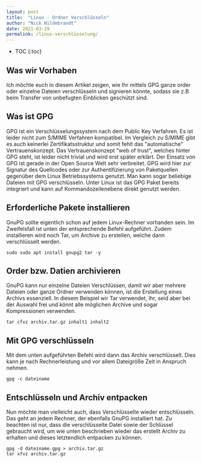 ```yaml
---
layout: post
title:  "Linux - Ordner Verschlüsseln"
author: "Nick Hildebrandt"
date: 2021-03-29
permalink: /linux-verschlüsselung/
---
```


* TOC
{:toc}

## Was wir Vorhaben

Ich möchte euch in diesem Artikel zeigen, wie Ihr mittels GPG ganze order oder einzelne Dateien verschlüsseln und signieren könnte, 
sodass sie z.B beim Transfer von unbefugten Einblicken geschützt sind.

## Was ist GPG

GPG ist ein Verschlüsselungssystem nach dem Public Key Verfahren. Es ist leider nicht zum S/MIME Verfahren kompatibel.
Im Vergleich zu S/MIME gibt es auch keinerlei Zertifikatsstruktur und somit fehlt das "automatische" Vertrauenskonzept.
Das Vertrauenskonzept "web of trust", welches hinter GPG steht, ist leider nicht trivial und wird erst später erklärt.
Der Einsatz von GPG ist gerade in der Open Source Welt sehr verbreitet.
GPG wird hier zur Signatur des Quellcodes oder zur Authentifizierung von Paketquellen gegenüber dem Linux Betriebssystems genutzt.
Man kann sogar beliebige Dateien mit GPG verschlüsseln. Unter Linux ist das GPG Paket bereits integriert und kann auf Kommandozeilenebene direkt genutzt werden.

## Erforderliche Pakete installieren

GnuPG sollte eigentlich schon auf jedem Linux-Rechner vorhanden sein. Im Zweifelsfall ist unten der entsprechende Befehl aufgeführt.
Zudem installieren wird noch Tar, um Archive zu erstellen, welche dann verschlüsselt werden.

```shell
sudo sudo apt install gnupg2 tar -y
```
## Order bzw. Datien archivieren

GnuPG kann nur einzelne Dateien Verschlüssen, damit wir aber mehrere Dateien oder ganze Ordner verwenden können,
ist die Erstellung eines Archivs essenziell. In diesem Beispiel wir Tar verwendet,
Ihr, seid aber bei der Auswahl frei und könnt alle möglichen Archive und sogar Kompressionen verwenden.

```shell
tar cfvz archiv.tar.gz inhalt1 inhalt2
```

## Mit GPG verschlüsseln

Mit dem unten aufgeführten Befehl wird dann das Archiv verschlüsselt. Dies kann je nach Rechnerleistung und vor allem Dateigröße Zeit in Anspruch nehmen.

```shell
gpg -c dateiname
```

## Entschlüsseln und Archiv entpacken

Nun möchte man vielleicht auch, dass Verschlüsselte wieder entschlüsseln. Das geht an jedem Rechner, der ebenfalls GnuPG installiert hat.
Zu beachten ist nur, dass die verschlüsselte Datei sowie der Schlüssel gebraucht wird,
um wie unten beschrieben wieder das erstellt Archiv zu erhalten und dieses letztendlich entpacken zu können.

```shell
gpg -d dateiname.gpg > archiv.tar.gz
tar xfvz archiv.tar.gz
```
